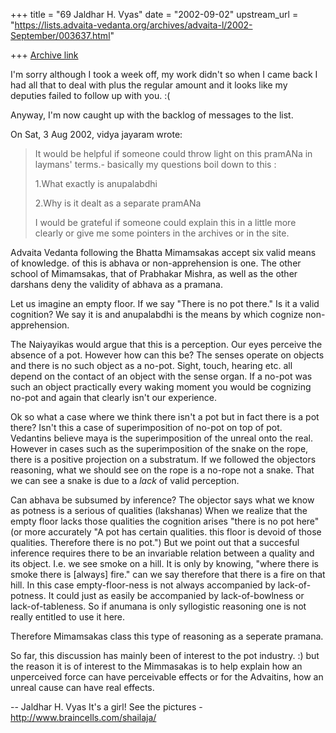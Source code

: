 +++
title = "69 Jaldhar H. Vyas"
date = "2002-09-02"
upstream_url = "https://lists.advaita-vedanta.org/archives/advaita-l/2002-September/003637.html"

+++
[Archive link](https://lists.advaita-vedanta.org/archives/advaita-l/2002-September/003637.html)

I'm sorry although I took a week off, my work didn't so when I came back I
had all that to deal with plus the regular amount and it looks like my
deputies failed to follow up with you. :(

Anyway, I'm now caught up with the backlog of messages to the list.

On Sat, 3 Aug 2002, vidya jayaram wrote:

> It would be helpful if someone could throw light on this pramANa in
> laymans' terms.- basically my questions boil down to this :
>
> 1.What exactly is anupalabdhi
>
> 2.Why is it dealt as a separate pramANa
>
> I would be grateful if someone could explain this in a little more
> clearly or give me some pointers in the archives or in the site.
>

Advaita Vedanta following the Bhatta Mimamsakas accept six valid means of
knowledge.  of this is abhava or non-apprehension is one.  The other
school of Mimamsakas, that of Prabhakar Mishra, as well as the other
darshans deny the validity of abhava as a pramana.

Let us imagine an empty floor.  If we say "There is no pot there."  Is it
a valid cognition?  We say it is and anupalabdhi is the means by which
cognize non-apprehension.

The Naiyayikas would argue that this is a perception.  Our eyes perceive
the absence of a pot.  However how can this be?  The senses operate on
objects and there is no such object as a no-pot.  Sight, touch, hearing
etc. all depend on the contact of an object with the sense organ.  If a
no-pot was such an object practically every waking moment you would be
cognizing no-pot and again that clearly isn't our experience.

Ok so what a case where we think there isn't a pot but in fact there is a
pot there?  Isn't this a case of superimposition of no-pot on top of pot.
Vedantins believe maya is the superimposition of the unreal onto the real.
However in cases such as the superimposition of the snake on the rope,
there is a positive projection on a substratum.  If we followed the
objectors reasoning, what we should see on the rope is a no-rope not a
snake.  That we can see a snake is due to a *lack* of valid perception.

Can abhava be subsumed by inference?  The objector says what we know as
potness is a serious of qualities (lakshanas)  When we realize that the
empty floor lacks those qualities the cognition arises "there is no pot
here" (or more accurately "A pot has certain qualities. this floor is
devoid of those qualities.  Therefore there is no pot.")  But we point out
that a succesful inference requires there to be an invariable relation
between a quality and its object.  I.e. we see smoke on a hill.  It is
only by knowing, "where there is smoke there is [always] fire." can we say
therefore that there is a fire on that hill.  In this case
empty-floor-ness is not always accompanied by lack-of-potness.  It could
just as easily be accompanied by lack-of-bowlness or lack-of-tableness.
So if anumana is only syllogistic reasoning one is not really entitled to
use it here.

Therefore Mimamsakas class this type of reasoning as a seperate pramana.

So far, this discussion has mainly been of interest to the pot industry.
:) but the reason it is of interest to the Mimmasakas is to help explain
how an unperceived force can have perceivable effects or for the
Advaitins, how an unreal cause can have real effects.

--
Jaldhar H. Vyas <jaldhar at braincells.com>
It's a girl! See the pictures - http://www.braincells.com/shailaja/


